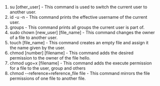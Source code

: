 1. su [other_user] - This command is used to switch the current user to another user.
2. id -u -n - This command prints the effective username of the current user.
3. groups - This command prints all groups the current user is part of.
4. sudo chown [new_user] [file_name] - This command changes the owner of a file to another user.
5. touch [file_name] - This command creates an empty file and assign it the name given by the user.
6. chmod [number] [filename] - This command adds the desired permission to the owner of the file hello.
7. chmod ugo+x [filename] - This command adds the execute permission for a file to the user, group and others
8. chmod --reference=reference_file file - This command mirrors the file permissions of one file to another file. 
